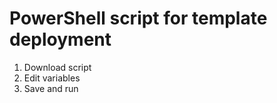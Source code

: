 
# PowerShell script for template deployment

<div>
  <ol>
    <li>Download script</li>
    <li>Edit variables</li>
    <li>Save and run</li>
  </ol>
</div>
